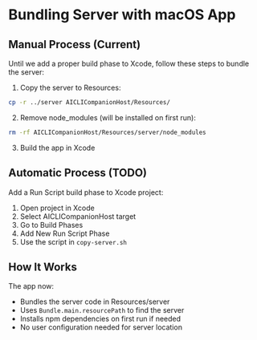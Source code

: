 # Bundling Server with macOS App

## Manual Process (Current)

Until we add a proper build phase to Xcode, follow these steps to bundle the server:

1. Copy the server to Resources:
```bash
cp -r ../server AICLICompanionHost/Resources/
```

2. Remove node_modules (will be installed on first run):
```bash
rm -rf AICLICompanionHost/Resources/server/node_modules
```

3. Build the app in Xcode

## Automatic Process (TODO)

Add a Run Script build phase to Xcode project:
1. Open project in Xcode
2. Select AICLICompanionHost target
3. Go to Build Phases
4. Add New Run Script Phase
5. Use the script in `copy-server.sh`

## How It Works

The app now:
- Bundles the server code in Resources/server
- Uses `Bundle.main.resourcePath` to find the server
- Installs npm dependencies on first run if needed
- No user configuration needed for server location